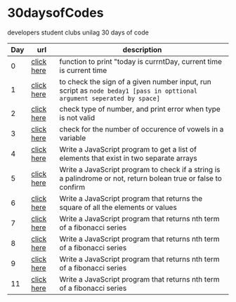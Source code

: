 # 30daysofCodes

developers student clubs unilag 30 days of code

| Day | url                                                                                        | description                                                                                                            |
| --- | ------------------------------------------------------------------------------------------ | ---------------------------------------------------------------------------------------------------------------------- |
| 0   | [click here](https://github.com/ogheneovo12/30daysofCodes/blob/master/beday0.js/ "Day 0")  | function to print "today is currntDay, current time is current time                                                    |
| 1   | [click here](https://github.com/ogheneovo12/30daysofCodes/blob/master/beday1.js/ "Day 1")  | to check the sign of a given number input, run script as `node beday1 [pass in opttional argument seperated by space]` |
| 2   | [click here](https://github.com/ogheneovo12/30daysofCodes/blob/master/beday2.js/ "Day 2")  | check type of number, and print error when type is not valid                                                           |
| 3   | [click here](https://github.com/ogheneovo12/30daysofCodes/blob/master/beday3.js/ "Day 3")  | check for the number of occurence of vowels in a variable                                                              |
| 4   | [click here](https://github.com/ogheneovo12/30daysofCodes/blob/master/beday4.js/ "Day 4")  | Write a JavaScript program to get a list of elements that exist in two separate arrays                                 |
| 5   | [click here](https://github.com/ogheneovo12/30daysofCodes/blob/master/beday5.js/ "Day 5")  | Write a JavaScript program to check if a string is a palindrome or not, return bolean true or false to confirm         |
| 6   | [click here](https://github.com/ogheneovo12/30daysofCodes/blob/master/beday6.js/ "Day 6")  | Write a JavaScript program that returns the square of all the elements or values                                       |
| 7   | [click here](https://github.com/ogheneovo12/30daysofCodes/blob/master/beday7.js/ "Day 7")  | Write a JavaScript program that returns nth term of a fibonacci series                                                 |
| 8   | [click here](https://github.com/ogheneovo12/30daysofCodes/blob/master/beday8.js/ "Day 8")  | Write a JavaScript program that returns nth term of a fibonacci series                                                 |
| 9   | [click here](https://github.com/ogheneovo12/30daysofCodes/blob/master/beday9.js/ "Day 8")  | Write a JavaScript program that returns nth term of a fibonacci series                                                 |
| 11  | [click here](https://github.com/ogheneovo12/30daysofCodes/blob/master/beday11.js/ "Day 8") | Write a JavaScript program that returns nth term of a fibonacci series                                                 |
